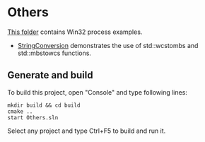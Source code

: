 # Others

[This folder](.) contains Win32 process examples.

* [StringConversion](StringConversion/README.md) demonstrates the use of std::wcstombs and std::mbstowcs functions.

## Generate and build

To build this project, open "Console" and type following lines:

``` shell
mkdir build && cd build
cmake .. 
start Others.sln
```

Select any project and type Ctrl+F5 to build and run it.
